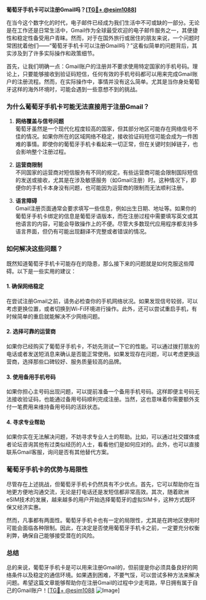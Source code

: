 **葡萄牙手机卡可以注册Gmail吗？[[TG💪+ @esim1088](https://t.me/s/esim1088)]**

在当今这个数字化的时代，电子邮件已经成为我们生活中不可或缺的一部分。无论是在工作还是日常生活中，Gmail作为全球最受欢迎的电子邮件服务之一，其便捷性和稳定性备受用户青睐。然而，对于在国外旅行或居住的朋友来说，一个问题时常困扰着他们——“葡萄牙手机卡可以注册Gmail吗？”这看似简单的问题背后，其实涉及到了许多实际操作和政策细节。

首先，让我们明确一点：Gmail账户的注册并不要求使用特定国家的手机号码。理论上，只要能够接收到验证码短信，任何有效的手机号码都可以用来完成Gmail账户的注册流程。然而，在实际操作中，事情并没有这么简单。尤其是当你身处葡萄牙这样的海外环境时，可能会遇到一些意想不到的挑战。

### **为什么葡萄牙手机卡可能无法直接用于注册Gmail？**

1. **网络覆盖与信号问题**  
   葡萄牙虽然是一个现代化程度较高的国家，但其部分地区可能存在网络信号不佳的情况。如果你所在的区域网络不稳定，接收验证码短信可能会成为一件困难的事情。即使你的葡萄牙手机卡看起来一切正常，但在关键时刻掉链子，也会影响整个注册过程。

2. **运营商限制**  
   不同国家的运营商对短信服务有不同的规定。有些运营商可能会限制国际短信的发送或接收，尤其是在涉及敏感服务（如Gmail注册）时。这种情况下，即便你的手机卡本身没有问题，也可能因为运营商的限制而无法顺利注册。

3. **语言障碍**  
   Gmail注册页面通常会要求填写一些信息，例如出生日期、地址等。如果你的葡萄牙手机卡绑定的信息是葡萄牙语版本，而在注册过程中需要填写英文或其他语言的内容，可能会导致操作上的不便。尽管大多数现代应用程序都支持多语言界面，但仍有可能出现翻译不完整或者错误的情况。

### **如何解决这些问题？**

既然知道葡萄牙手机卡可能存在的隐患，那么接下来的问题就是如何克服这些障碍。以下是一些实用的建议：

#### **1. 确保网络稳定**
在尝试注册Gmail之前，请务必检查你的手机网络状况。如果发现信号较弱，可以考虑更换位置，或者切换到Wi-Fi环境进行操作。此外，还可以尝试重启手机，有时候简单的重启就能解决不少网络问题。

#### **2. 选择可靠的运营商**
如果你已经购买了葡萄牙手机卡，不妨先测试一下它的性能。可以通过拨打朋友的电话或者发送短消息来确认是否能正常使用。如果发现存在问题，可以考虑更换运营商，选择那些口碑较好、服务质量较高的品牌。

#### **3. 使用备用手机号码**
如果你担心主号码出现问题，可以提前准备一个备用手机号码。这样即便主号码无法接收验证码，也能通过备用号码顺利完成注册。当然，这也意味着你需要额外支付一笔费用来维持备用号码的活跃状态。

#### **4. 寻求专业帮助**
如果你实在无法解决问题，不妨寻求专业人士的帮助。比如，可以通过社交媒体或者论坛咨询其他有过类似经历的人士，看看他们是如何应对的。此外，也可以直接联系Gmail客服，询问是否有其他替代方案。

### **葡萄牙手机卡的优势与局限性**

尽管存在上述挑战，但葡萄牙手机卡仍然具有不少优点。首先，它可以帮助你在当地更方便地沟通交流，无论是打电话还是发短信都非常高效。其次，随着欧洲eSIM技术的发展，越来越多的用户开始选择葡萄牙的虚拟SIM卡，这种方式既环保又经济实惠。

然而，凡事都有两面性。葡萄牙手机卡也有一定的局限性，尤其是在跨地区使用时可能会面临各种限制。因此，在决定是否使用葡萄牙手机卡之前，一定要充分权衡利弊，确保自己能够接受潜在的风险。

### **总结**

总的来说，葡萄牙手机卡是可以用来注册Gmail的，但前提是你必须具备良好的网络条件以及稳定的通信环境。如果遇到困难，不要气馁，可以尝试多种方法来解决问题。希望这篇文章能够帮助你在注册Gmail的过程中少走弯路，早日拥有属于自己的Gmail账户！[[TG💪+ @esim1088](https://t.me/s/esim1088) ![Image](https://i.postimg.cc/4NQfJmqS/Snipaste-2025-05-13-00-14-12.png)]